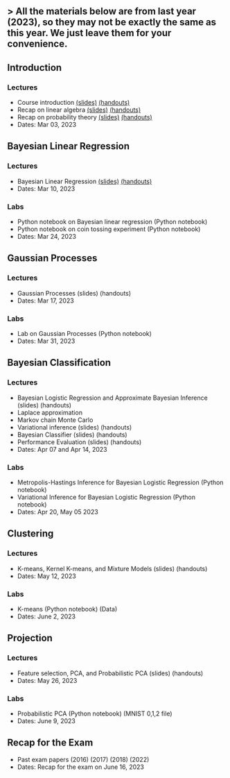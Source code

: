 ## > All the materials below are from last year (2023), so they may not be exactly the same as this year. We just leave them for your convenience.

## Introduction
### Lectures
- Course introduction [(slides)](docs/introduction.pdf) [(handouts)](docs/handouts_introduction.pdf)
- Recap on linear algebra [(slides)](docs/linear_algebra.pdf) [(handouts)](docs/handouts_linear_algebra.pdf)
- Recap on probability theory [(slides)](docs/probabilities.pdf) [(handouts)](docs/handouts_probabilities.pdf)
- Dates: Mar 03, 2023
 
## Bayesian Linear Regression 
### Lectures
- Bayesian Linear Regression [(slides)](docs/bayesian_linear_regression.pdf) [(handouts)](docs/handouts_bayesian_linear_regression.pdf)
- Dates: Mar 10, 2023
### Labs
- Python notebook on Bayesian linear regression (Python notebook)
- Python notebook on coin tossing experiment (Python notebook)
- Dates: Mar 24, 2023

## Gaussian Processes
### Lectures
- Gaussian Processes (slides) (handouts) 
- Dates: Mar 17, 2023
### Labs
- Lab on Gaussian Processes (Python notebook)
- Dates: Mar 31, 2023

## Bayesian Classification
### Lectures
- Bayesian Logistic Regression and Approximate Bayesian Inference (slides) (handouts)
- Laplace approximation
- Markov chain Monte Carlo
- Variational inference (slides) (handouts)
- Bayesian Classifier (slides) (handouts)
- Performance Evaluation (slides) (handouts)
- Dates: Apr 07 and Apr 14, 2023
### Labs
- Metropolis-Hastings Inference for Bayesian Logistic Regression (Python notebook)
- Variational Inference for Bayesian Logistic Regression (Python notebook)
- Dates: Apr 20, May 05 2023


## Clustering
### Lectures
- K-means, Kernel K-means, and Mixture Models (slides) (handouts)
- Dates: May 12, 2023
### Labs
- K-means (Python notebook) (Data)
- Dates: June 2, 2023

## Projection
### Lectures
- Feature selection, PCA, and Probabilistic PCA (slides) (handouts)
- Dates: May 26, 2023
### Labs
- Probabilistic PCA (Python notebook) (MNIST 0,1,2 file)
- Dates: June 9, 2023

## Recap for the Exam
- Past exam papers (2016) (2017) (2018) (2022)
- Dates: Recap for the exam on June 16, 2023

